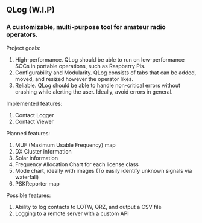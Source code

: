 QLog (W.I.P)
---

### A customizable, multi-purpose tool for amateur radio operators.

Project goals:
  1. High-performance. QLog should be able to run on low-performance SOCs in portable operations, such as Raspberry Pis.
  2. Configurability and Modularity. QLog consists of tabs that can be added, moved, and resized however the operator likes.
  3. Reliable. QLog should be able to handle non-critical errors without crashing while alerting the user. Ideally, avoid errors in general.

Implemented features:
  1. Contact Logger
  2. Contact Viewer

Planned features:
  1. MUF (Maximum Usable Frequency) map
  2. DX Cluster information
  3. Solar information
  4. Frequency Allocation Chart for each license class
  5. Mode chart, ideally with images (To easily identify unknown signals via waterfall)
  6. PSKReporter map

Possible features:
  1. Ability to log contacts to LOTW, QRZ, and output a CSV file
  2. Logging to a remote server with a custom API

